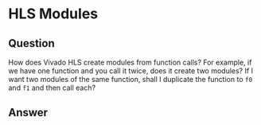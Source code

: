 # HLS Modules

## Question
How does Vivado HLS create modules from function calls? 
For example, if we have one function and you call it twice, does it create two modules?
If I want two modules of the same function, shall I duplicate the function to `f0` and `f1` and then call each?

## Answer
